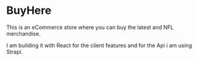 # BuyHere


This is an eCommerce store where you can buy the latest and  NFL merchandise.

I am building it with React for the client features and for the Api i am using Strapi.
